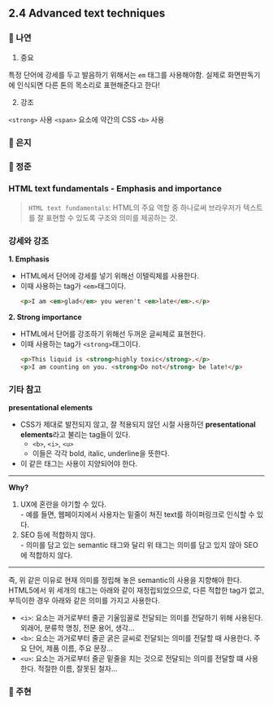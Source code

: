## 2.4 Advanced text techniques

### 📝 나연

1. 중요

특정 단어에 강세를 두고 발음하기 위해서는 `em` 태그를 사용해야함. 실제로 화면판독기에 인식되면 다른 톤의 목소리로 표현해준다고 한다!

2. 강조

`<strong>` 사용
`<span>` 요소에 약간의 CSS
`<b>` 사용

### 📝 은지

### 📝 정준

### HTML text fundamentals - Emphasis and importance

> `HTML text fundamentals`: HTML의 주요 역할 중 하나로써 브라우저가 텍스트를 잘 표현할 수 있도록 구조와 의미를 제공하는 것.

### 강세와 강조

**1. Emphasis**

  - HTML에서 단어에 강세를 넣기 위해선 이텔릭체를 사용한다.
  - 이때 사용하는 tag가 `<em>`태그이다.
    ```html
    <p>I am <em>glad</em> you weren't <em>late</em>.</p>
    ```

**2. Strong importance**

  - HTML에서 단어를 강조하기 위해선 두꺼운 글씨체로 표현한다.
  - 이때 사용하는 tag가 `<strong>`태그이다.
    ```html
    <p>This liquid is <strong>highly toxic</strong>.</p>
    <p>I am counting on you. <strong>Do not</strong> be late!</p>
    ```

### 기타 참고

**presentational elements**

  - CSS가 제대로 발전되지 않고, 잘 적용되지 않던 시절 사용하던 **presentational elements**라고 불리는 tag들이 있다.
    - `<b>`, `<i>`, `<u>`
    - 이들은 각각 bold, italic, underline을 뜻한다.
  - 이 같은 태그는 사용이 지양되어야 한다.
  ---
  **Why?**
  1. UX에 혼란을 야기할 수 있다.  
    - 예를 들면, 웹페이지에서 사용자는 밑줄이 쳐진 text를 하이퍼링크로 인식할 수 있다.
  2. SEO 등에 적합하지 않다.  
    - 의미를 담고 있는 semantic 태그와 달리 위 태그는 의미를 담고 있지 않아 SEO에 적합하지 않다.
  ---
  즉, 위 같은 이유로 현재 의미를 정립해 놓은 semantic의 사용을 지향해야 한다.  
  HTML5에서 위 세개의 태그는 아래와 같이 재정립되었으므로, 다른 적합한 tag가 없고, 부득이한 경우 아래와 같은 의미를 가지고 사용한다.

  - `<i>`: 요소는 과거로부터 줄곧 기울임꼴로 전달되는 의미를 전달하기 위해 사용된다. 외래어, 분류학 명칭, 전문 용어, 생각...
  - `<b>`: 요소는 과거로부터 줄곧 굵은 글씨로 전달되는 의미를 전달할 때 사용한다. 주요 단어, 제품 이름, 주요 문장...
  - `<u>`: 요소는 과거로부터 줄곧 밑줄을 치는 것으로 전달되는 의미를 전달할 떄 사용한다. 적절한 이름, 잘못된 철자...

### 📝 주현
